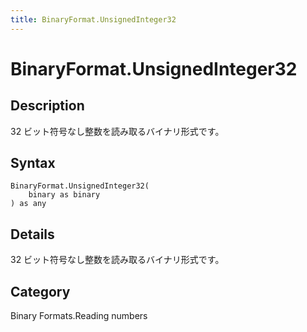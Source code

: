 ```yaml
---
title: BinaryFormat.UnsignedInteger32
---
```


# BinaryFormat.UnsignedInteger32


## Description

32 ビット符号なし整数を読み取るバイナリ形式です。


## Syntax

```powerquery
BinaryFormat.UnsignedInteger32(
    binary as binary
) as any
```


## Details

32 ビット符号なし整数を読み取るバイナリ形式です。



## Category
Binary Formats.Reading numbers
